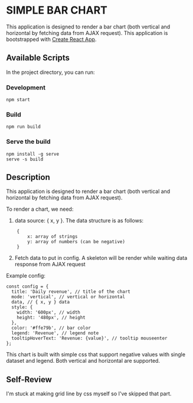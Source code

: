# SIMPLE BAR CHART

This application is designed to render a bar chart (both vertical and horizontal by fetching data from AJAX request). This application is bootstrapped with [Create React App](https://github.com/facebook/create-react-app).

## Available Scripts

In the project directory, you can run:

### Development

`npm start`

### Build

`npm run build`

### Serve the build

```
npm install -g serve
serve -s build
```

## Description

This application is designed to render a bar chart (both vertical and horizontal by fetching data from AJAX request).

To render a chart, we need:

1. data source: { x, y }. The data structure is as follows:

```
	{
		x: array of strings
		y: array of numbers (can be negative)
	}
```

2. Fetch data to put in config. A skeleton will be render while waiting data response from AJAX request

Example config:

```
const config = {
  title: 'Daily revenue', // title of the chart
  mode: 'vertical', // vertical or horizontal
  data, // { x, y } data
  style: {
    width: '600px', // width
    height: '480px', // height
  },
  color: '#ffe79b', // bar color
  legend: 'Revenue', // legend note
  tooltipHoverText: 'Revenue: {value}', // tooltip mouseenter
};
```

This chart is built with simple css that support negative values with single dataset and legend. Both vertical and horizontal are supported.

## Self-Review

I'm stuck at making grid line by css myself so I've skipped that part.
